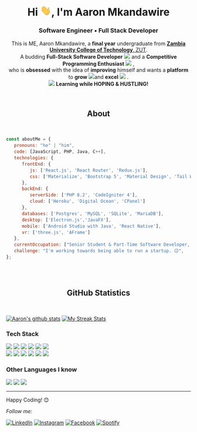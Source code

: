 <h1 align="center">Hi <img src="https://raw.githubusercontent.com/ABSphreak/ABSphreak/master/gifs/Hi.gif" width="30px">, I'm Aaron Mkandawire</h1>
<h3 align="center">Software Engineer • Full Stack Developer</h3>
<p align="center">

<p align="center">
    This is ME, Aaron Mkandawire, a <b>final year</b> undergraduate from <a href="https://www.acetamritsar.ac.in/](https://www.zictcollege.ac.zm/"> <b>Zambia University College of Technology</b>, ZUT</a>. <br>
    A budding <b>Full-Stack Software Developer</b> <img src="https://github.com/TheDudeThatCode/TheDudeThatCode/blob/master/Assets/Developer.gif" width="30px"> and a <b>Competitive Programming Enthusiast</b>&nbsp;<img src="https://github.com/TheDudeThatCode/TheDudeThatCode/blob/master/Assets/Designer.gif" width="36px">&nbsp,<br>who is <b>obsessed</b>
    with the idea of <b>improving</b> himself and wants a <b>platform</b> to 
    <b>grow</b> <img src="https://github.com/TheDudeThatCode/TheDudeThatCode/blob/master/Assets/Rocket.gif" width="18px">and 
    <b>excel</b> <img src="https://github.com/TheDudeThatCode/TheDudeThatCode/blob/master/Assets/Medal.gif" width="20px">&nbsp.
  <br>
  <img src="https://media.giphy.com/media/VgCDAzcKvsR6OM0uWg/giphy.gif" width="50" /> <b>Learning while HOPING & HUSTLING!</b>
</p>
<br>

<h2 align="center">About</h2>
<br>

```javascript
const aboutMe = {
   pronouns: "he" | "him",
   code: [JavaScript, PHP, Java, C++],
   technologies: {
      frontEnd: {
         js: ['React.js', 'React Router', 'Redux.js'],
         css: ['Materialize', 'Bootstrap 5', 'Material Design', 'Tail Wind']
      },
      backEnd: {
         serverSide: ['PHP 8.2', 'CodeIgniter 4'],
         cloud: ['Heroku', 'Digital Ocean', 'CPanel']
      },      
      databases: ['Postgres', 'MySQL', 'SQLite', 'MariaDB'],
      desktop: ['Electron.js','JavaFX'],
      mobile: ['Android Studio with Java', 'React Native'],
      vr: ['three.js', 'AFrame']
   },
   currentOccupation: ["Senior Student & Part-Time Software Developer, open for further Job Opportunities"],
   challenge: "I'm working towards being able to run a startup. 😉",
};
```
</br></br>
<h2 align="center">GitHub Statistics</h2>
<Br>
  
[![Aaron's github stats](https://github-readme-stats.vercel.app/api?username=AaronMk44&show_icons=true&theme=merko&count_private=true&show_icons=true)](https://github.com/AaronMk44/github-readme-stats) 
[![My Streak Stats](https://github-readme-streak-stats.herokuapp.com/?user=AaronMk44&theme=merko)](https://github.com/AaronMk44/github-readme-stats)

### Tech Stack

<img src = "https://img.shields.io/badge/-HTML5-E34F26?style=flat&logo=html5&logoColor=white"> <img src = "https://img.shields.io/badge/-CSS3-1572B6?style=flat&logo=css3&logoColor=white">
<img src="https://img.shields.io/badge/-Bootstrap-563D7C?style=flat&logo=bootstrap&logoColor=white">
<img src="https://img.shields.io/badge/-JavaScript-eed718?style=flat&logo=javascript&logoColor=ffffff">
<img src="https://img.shields.io/badge/-Sass-cc6699?style=flat&logo=sass&logoColor=ffffff">
<img src="https://img.shields.io/badge/-React-000000?style=flat&logo=react&logoColor=00c8ff"><br>
<img src="https://img.shields.io/badge/-MySQL-F29111?style=flat&logo=mysql&logoColor=FFFFFF">
<img src="https://img.shields.io/badge/-Progressive Web Apps-5A0FC8?style=flat">
<img src="http://img.shields.io/badge/-Git-F1502F?style=flat&logo=git&logoColor=FFFFFF">
<img src="http://img.shields.io/badge/-Github-000000?style=flat&logo=github&logoColor=FFFFFF">
<img src="http://img.shields.io/badge/-VS%20Code-007ACC?style=flat&logo=visual%20studio%20code&logoColor=white">
<img src="http://img.shields.io/badge/-Heroku-430098?style=flat&logo=heroku&logoColor=white">

### Other Languages I know
<img src="http://img.shields.io/badge/-Java-F89820?style=flat&logo=java&logoColor=white"> <img src="https://img.shields.io/badge/-C%20&%20C++-659ad2?style=flat&logo=c%2B%2B&logoColor=ffffff"> <img src="https://img.shields.io/badge/-Python-black?style=flat&logo=python&logoColor=white"> 

---

Happy Coding! 😊

<i>Follow me:</i><br>

<a href="https://www.linkedin.com/in/aaron-mkandawire-384126212/" target="_blank"><img src="https://img.shields.io/badge/LinkedIn-%230077B5.svg?&style=flat-square&logo=linkedin&logoColor=white" alt="LinkedIn"></a>
<a href="https://www.instagram.com/aaronmk44/" target="_blank"><img src="https://img.shields.io/badge/Instagram-%23E4405F.svg?&style=flat-square&logo=instagram&logoColor=white" alt="Instagram"></a>
<a href="https://web.facebook.com/aaron.mkandawire.7505/" target="_blank"><img src="https://img.shields.io/badge/Facebook-%231877F2.svg?&style=flat-square&logo=facebook&logoColor=white" alt="Facebook"></a>
<a href="https://open.spotify.com/user/31vsvqw4ltwsaeuccjwv5lphlzym" target="_blank"><img src="https://img.shields.io/badge/Spotify-%231ED760.svg?&style=flat-square&logo=spotify&logoColor=white" alt="Spotify"></a>

</div>
